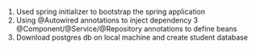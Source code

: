 1. Used spring initializer to bootstrap the spring application
2. Using @Autowired annotations to inject dependency
3 @Component/@Service/@Repository annotations to define beans 
4. Download postgres db on local machine and create student database 